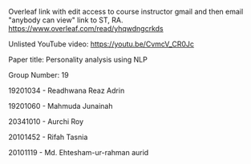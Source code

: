 Overleaf link with edit access to course instructor gmail and then email "anybody can view" link to ST, RA. https://www.overleaf.com/read/yhqwdngcrkds

Unlisted YouTube video: https://youtu.be/CvmcV_CR0Jc

Paper title: Personality analysis using NLP

Group Number: 19

19201034 - Readhwana Reaz Adrin

19201060 - Mahmuda Junainah

20341010 - Aurchi Roy

20101452 - Rifah Tasnia

20101119 - Md. Ehtesham-ur-rahman aurid
